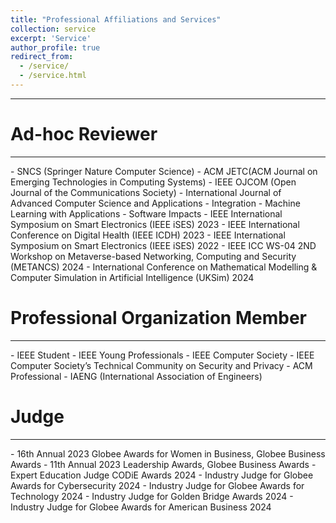 ```yaml
---
title: "Professional Affiliations and Services"
collection: service
excerpt: 'Service'
author_profile: true
redirect_from: 
  - /service/
  - /service.html
---
```

<hr />

Ad-hoc Reviewer
===
<hr/>
- SNCS (Springer Nature Computer Science)
- ACM JETC(ACM Journal on Emerging Technologies in Computing Systems)
- IEEE OJCOM (Open Journal of the Communications Society)
- International Journal of Advanced Computer Science and Applications
- Integration
- Machine Learning with Applications
- Software Impacts
- IEEE International Symposium on Smart Electronics (IEEE iSES) 2023
- IEEE International Conference on Digital Health (IEEE ICDH) 2023
- IEEE International Symposium on Smart Electronics (IEEE iSES) 2022
- IEEE ICC WS-04 2ND Workshop on Metaverse-based Networking, Computing and Security (METANCS) 2024
- International Conference on Mathematical Modelling & Computer Simulation in Artificial Intelligence (UKSim) 2024

Professional Organization Member
===
<hr/>
- IEEE Student
- IEEE Young Professionals
- IEEE Computer Society
- IEEE Computer Society’s Technical Community on Security and Privacy
- ACM Professional
- IAENG (International Association of Engineers)

Judge
===
<hr/>
- 16th Annual 2023 Globee Awards for Women in Business, Globee Business Awards
- 11th Annual 2023 Leadership Awards, Globee Business Awards
- Expert Education Judge CODiE Awards 2024
- Industry Judge for Globee Awards for Cybersecurity 2024
- Industry Judge for Globee Awards for Technology 2024
- Industry Judge for Golden Bridge Awards 2024
- Industry Judge for Globee Awards for American Business 2024